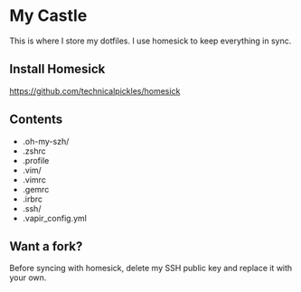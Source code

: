 My Castle
=========
This is where I store my dotfiles. I use homesick to keep everything in sync.

Install Homesick
-----------------
https://github.com/technicalpickles/homesick

Contents
--------
* .oh-my-szh/
* .zshrc
* .profile
* .vim/
* .vimrc
* .gemrc
* .irbrc
* .ssh/
* .vapir_config.yml

Want a fork?
------------
Before syncing with homesick, delete my SSH public key and replace it with your own.
